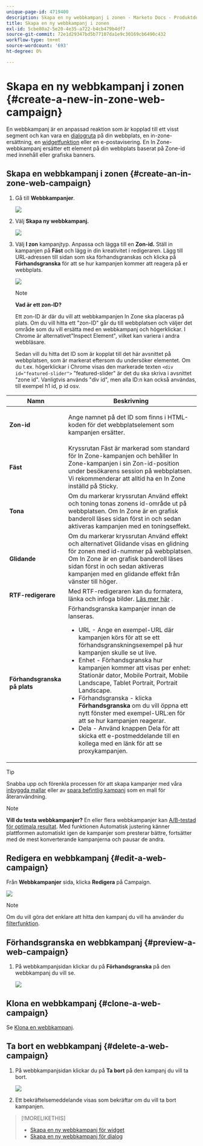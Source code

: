 ```yaml
---
unique-page-id: 4719400
description: Skapa en ny webbkampanj i zonen - Marketo Docs - Produktdokumentation
title: Skapa en ny webbkampanj i zonen
exl-id: 5cbe80a2-5e20-4e35-a722-b4cb479b4df7
source-git-commit: 72e1d29347bd5b77107da1e9c30169cb6490c432
workflow-type: tm+mt
source-wordcount: '693'
ht-degree: 0%

---
```


# Skapa en ny webbkampanj i zonen {#create-a-new-in-zone-web-campaign}

En webbkampanj är en anpassad reaktion som är kopplad till ett visst segment och kan vara en [dialogruta](/help/marketo/product-docs/web-personalization/working-with-web-campaigns/create-a-new-dialog-web-campaign.md) på din webbplats, en in-zone-ersättning, en [widgetfunktion](/help/marketo/product-docs/web-personalization/working-with-web-campaigns/create-a-new-widget-web-campaign.md) eller en e-postavisering. En In Zone-webbkampanj ersätter ett element på din webbplats baserat på Zone-id med innehåll eller grafiska banners.

## Skapa en webbkampanj i zonen {#create-an-in-zone-web-campaign}

1. Gå till **Webbkampanjer**.

   ![](assets/image2016-8-18-15-3a54-3a21.png)

1. Välj **Skapa ny webbkampanj.**

   ![](assets/create-new-web-campaign-hand.png)

1. Välj **I zon** kampanjtyp. Anpassa och lägga till en **Zon-id.** Ställ in kampanjen på **Fäst** och lägg in din kreativitet i redigeraren. Lägg till URL-adressen till sidan som ska förhandsgranskas och klicka på **Förhandsgranska** för att se hur kampanjen kommer att reagera på er webbplats.

   ![](assets/new-3-1.png)

   >[!NOTE]
   >
   >**Vad är ett zon-ID?**
   >
   >Ett zon-ID är där du vill att webbkampanjen In Zone ska placeras på plats. Om du vill hitta ett &quot;zon-ID&quot; går du till webbplatsen och väljer det område som du vill ersätta med en webbkampanj och högerklickar. I Chrome är alternativet&quot;Inspect Element&quot;, vilket kan variera i andra webbläsare.
   >
   >Sedan vill du hitta det ID som är kopplat till det här avsnittet på webbplatsen, som är markerat eftersom du undersöker elementet. Om du t.ex. högerklickar i Chrome visas den markerade texten `<div id="featured-slider">` &quot;featured-slider&quot; är det du ska skriva i avsnittet &quot;zone id&quot;. Vanligtvis används &quot;div id&quot;, men alla ID:n kan också användas, till exempel h1 id, p id osv.

<table> 
 <thead> 
  <tr> 
   <th colspan="1" rowspan="1">Namn</th> 
   <th colspan="1" rowspan="1">Beskrivning</th> 
  </tr> 
 </thead> 
 <tbody> 
  <tr> 
   <td colspan="1" rowspan="1"><strong> Zon-id </strong></td> 
   <td colspan="1" rowspan="1"><p>Ange namnet på det ID som finns i HTML-koden för det webbplatselement som kampanjen ersätter.</p></td> 
  </tr> 
  <tr> 
   <td colspan="1" rowspan="1"><p><strong> Fäst </strong></p></td> 
   <td colspan="1" rowspan="1">Kryssrutan Fäst är markerad som standard för In Zone-kampanjen och behåller In Zone-kampanjen i sin Zon-id-position under besökarens session på webbplatsen. Vi rekommenderar att alltid ha en In Zone inställd på Sticky.</td> 
  </tr> 
  <tr> 
   <td colspan="1" rowspan="1"><p><strong> Tona</strong> </p></td> 
   <td colspan="1" rowspan="1">Om du markerar kryssrutan Använd effekt och toning tonas zonens id-område ut på webbplatsen. Om In Zone är en grafisk banderoll läses sidan först in och sedan aktiveras kampanjen med en toningseffekt.</td> 
  </tr> 
  <tr> 
   <td colspan="1"><strong>Glidande</strong></td> 
   <td colspan="1">Om du markerar kryssrutan Använd effekt och alternativet Glidande visas en glidning för zonen med id-nummer på webbplatsen. Om In Zone är en grafisk banderoll läses sidan först in och sedan aktiveras kampanjen med en glidande effekt från vänster till höger.</td> 
  </tr> 
  <tr> 
   <td colspan="1"><strong> RTF-redigerare  </strong></td> 
   <td colspan="1">Med RTF-redigeraren kan du formatera, länka och infoga bilder. <a href="/help/marketo/product-docs/web-personalization/working-with-web-campaigns/using-the-web-personalization-rich-text-editor.md">Läs mer här</a> .</td> 
  </tr> 
  <tr> 
   <td colspan="1"><strong> Förhandsgranska på plats   </strong></td> 
   <td colspan="1">Förhandsgranska kampanjer innan de lanseras. <br> 
    <ul> 
     <li> URL - Ange en exempel-URL där kampanjen körs för att se ett förhandsgranskningsexempel på hur kampanjen skulle se ut live.</li> 
     <li>Enhet - Förhandsgranska hur kampanjen kommer att visas per enhet: Stationär dator, Mobile Portrait, Mobile Landscape, Tablet Portrait, Portrait Landscape.</li> 
     <li> Förhandsgranska - klicka <strong>Förhandsgranska</strong> om du vill öppna ett nytt fönster med exempel-URL:en för att se hur kampanjen reagerar.</li> 
     <li> Dela - Använd knappen Dela för att skicka ett e-postmeddelande till en kollega med en länk för att se proxykampanjen.</li> 
    </ul></td> 
  </tr> 
 </tbody> 
</table>

>[!TIP]
>
>Snabba upp och förenkla processen för att skapa kampanjer med våra [inbyggda mallar](/help/marketo/product-docs/web-personalization/using-templates/using-templates-to-create-web-campaigns.md) eller av [spara befintlig kampanj](/help/marketo/product-docs/web-personalization/using-templates/using-templates-to-create-web-campaigns.md) som en mall för återanvändning.

>[!NOTE]
>
>**Vill du testa webbkampanjer?** En eller flera webbkampanjer kan [A/B-testad för optimala resultat](/help/marketo/product-docs/web-personalization/working-with-web-campaigns/ab-test-your-web-campaign.md). Med funktionen Automatisk justering känner plattformen automatiskt igen de kampanjer som presterar bättre, fortsätter med de mest konverterande kampanjerna och pausar de andra.

## Redigera en webbkampanj {#edit-a-web-campaign}

Från **Webbkampanjer** sida, klicka **Redigera** på Campaign.

![](assets/in-zone-web-campaign-edit.png)

>[!NOTE]
>
>Om du vill göra det enklare att hitta den kampanj du vill ha använder du [filterfunktion](/help/marketo/product-docs/web-personalization/working-with-web-campaigns/filter-web-campaigns.md).

## Förhandsgranska en webbkampanj {#preview-a-web-campaign}

1. På webbkampanjsidan klickar du på **Förhandsgranska** på den webbkampanj du vill se.

   ![](assets/in-zone-web-campaign-preview.png)

## Klona en webbkampanj {#clone-a-web-campaign}

Se [Klona en webbkampanj](/help/marketo/product-docs/web-personalization/working-with-web-campaigns/clone-a-web-campaign.md).

## Ta bort en webbkampanj {#delete-a-web-campaign}

1. På webbkampanjsidan klickar du på **Ta bort** på den kampanj du vill ta bort.

   ![](assets/in-zone-web-campaign-delete.png)

1. Ett bekräftelsemeddelande visas som bekräftar om du vill ta bort kampanjen.

>[!MORELIKETHIS]
>
>* [Skapa en ny webbkampanj för widget](/help/marketo/product-docs/web-personalization/working-with-web-campaigns/create-a-new-widget-web-campaign.md)
>* [Skapa en ny webbkampanj för dialog](/help/marketo/product-docs/web-personalization/working-with-web-campaigns/create-a-new-dialog-web-campaign.md)


